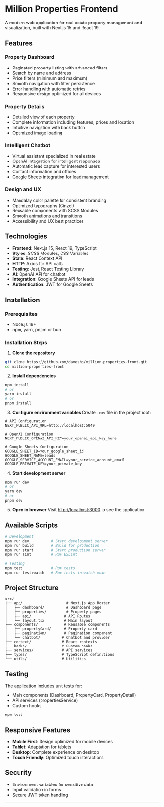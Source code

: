 # Million Properties Frontend

A modern web application for real estate property management and visualization, built with Next.js 15 and React 19.

## Features

### Property Dashboard
- Paginated property listing with advanced filters
- Search by name and address
- Price filters (minimum and maximum)
- Smooth navigation with filter persistence
- Error handling with automatic retries
- Responsive design optimized for all devices

### Property Details
- Detailed view of each property
- Complete information including features, prices and location
- Intuitive navigation with back button
- Optimized image loading

### Intelligent Chatbot
- Virtual assistant specialized in real estate
- OpenAI integration for intelligent responses
- Automatic lead capture for interested users
- Contact information and offices
- Google Sheets integration for lead management

### Design and UX
- Mandalay color palette for consistent branding
- Optimized typography (Cinzel)
- Reusable components with SCSS Modules
- Smooth animations and transitions
- Accessibility and UX best practices

## Technologies

- **Frontend**: Next.js 15, React 19, TypeScript
- **Styles**: SCSS Modules, CSS Variables
- **State**: React Context API
- **HTTP**: Axios for API calls
- **Testing**: Jest, React Testing Library
- **AI**: OpenAI API for chatbot
- **Integration**: Google Sheets API for leads
- **Authentication**: JWT for Google Sheets

## Installation

### Prerequisites
- Node.js 18+ 
- npm, yarn, pnpm or bun

### Installation Steps

1. **Clone the repository**
```bash
git clone https://github.com/daveshb/million-properties-front.git
cd million-properties-front
```

2. **Install dependencies**
```bash
npm install
# or
yarn install
# or
pnpm install
```

3. **Configure environment variables**
Create `.env` file in the project root:
```env
# API Configuration
NEXT_PUBLIC_API_URL=http://localhost:5049

# OpenAI Configuration
NEXT_PUBLIC_OPENAI_API_KEY=your_openai_api_key_here

# Google Sheets Configuration
GOOGLE_SHEET_ID=your_google_sheet_id
GOOGLE_SHEET_NAME=leads
GOOGLE_SERVICE_ACCOUNT_EMAIL=your_service_account_email
GOOGLE_PRIVATE_KEY=your_private_key
```

4. **Start development server**
```bash
npm run dev
# or
yarn dev
# or
pnpm dev
```

5. **Open in browser**
Visit [http://localhost:3000](http://localhost:3000) to see the application.

## Available Scripts

```bash
# Development
npm run dev          # Start development server
npm run build        # Build for production
npm run start        # Start production server
npm run lint         # Run ESLint

# Testing
npm test             # Run tests
npm run test:watch   # Run tests in watch mode
```

## Project Structure

```
src/
├── app/                    # Next.js App Router
│   ├── dashboard/          # Dashboard page
│   ├── properties/         # Property pages
│   ├── api/               # API Routes
│   └── layout.tsx         # Main layout
├── components/            # Reusable components
│   ├── propertyCard/      # Property card
│   ├── pagination/        # Pagination component
│   └── chatbot/          # Chatbot and provider
├── context/              # React contexts
├── hooks/                # Custom hooks
├── services/             # API services
├── types/                # TypeScript definitions
└── utils/                # Utilities
```

## Testing

The application includes unit tests for:
- Main components (Dashboard, PropertyCard, PropertyDetail)
- API services (propertiesService)
- Custom hooks

```bash
npm test
```


## Responsive Features

- **Mobile First**: Design optimized for mobile devices
- **Tablet**: Adaptation for tablets
- **Desktop**: Complete experience on desktop
- **Touch Friendly**: Optimized touch interactions

## Security

- Environment variables for sensitive data
- Input validation in forms
- Secure JWT token handling


---